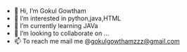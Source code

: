 - 👋 Hi, I’m Gokul Gowtham
- 👀 I’m interested in python,java,HTML
- 🌱 I’m currently learning JAVa
- 💞️ I’m looking to collaborate on ...
- 📫 To reach me mail me @gokulgowthamzzz@gmail.com

<!---
gokulgowtham0705/gokulgowtham0705 is a ✨ special ✨ repository because its `README.md` (this file) appears on your GitHub profile.
You can click the Preview link to take a look at your changes.
--->
